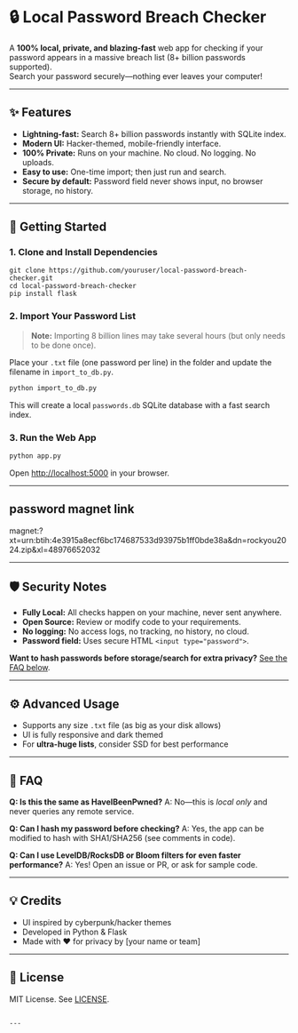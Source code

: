 
# 🔒 Local Password Breach Checker

A **100% local, private, and blazing-fast** web app for checking if your password appears in a massive breach list (8+ billion passwords supported).  
Search your password securely—nothing ever leaves your computer!


---

## ✨ Features

- **Lightning-fast:** Search 8+ billion passwords instantly with SQLite index.
- **Modern UI:** Hacker-themed, mobile-friendly interface.
- **100% Private:** Runs on your machine. No cloud. No logging. No uploads.
- **Easy to use:** One-time import; then just run and search.
- **Secure by default:** Password field never shows input, no browser storage, no history.

---

## 🚀 Getting Started

### 1. Clone and Install Dependencies

```
git clone https://github.com/youruser/local-password-breach-checker.git
cd local-password-breach-checker
pip install flask
````

### 2. Import Your Password List

> **Note:** Importing 8 billion lines may take several hours (but only needs to be done once).

Place your `.txt` file (one password per line) in the folder and update the filename in `import_to_db.py`.

```bash
python import_to_db.py
```

This will create a local `passwords.db` SQLite database with a fast search index.

### 3. Run the Web App

```bash
python app.py
```

Open [http://localhost:5000](http://localhost:5000) in your browser.

---

## password magnet link
magnet:?xt=urn:btih:4e3915a8ecf6bc174687533d93975b1ff0bde38a&dn=rockyou2024.zip&xl=48976652032

---

## 🛡️ Security Notes

* **Fully Local:** All checks happen on your machine, never sent anywhere.
* **Open Source:** Review or modify code to your requirements.
* **No logging:** No access logs, no tracking, no history, no cloud.
* **Password field:** Uses secure HTML `<input type="password">`.

**Want to hash passwords before storage/search for extra privacy?**
[See the FAQ below](#faq).

---

## ⚙️ Advanced Usage

* Supports any size `.txt` file (as big as your disk allows)
* UI is fully responsive and dark themed
* For **ultra-huge lists**, consider SSD for best performance

---

## 📖 FAQ

**Q: Is this the same as HaveIBeenPwned?**
A: No—this is *local only* and never queries any remote service.

**Q: Can I hash my password before checking?**
A: Yes, the app can be modified to hash with SHA1/SHA256 (see comments in code).

**Q: Can I use LevelDB/RocksDB or Bloom filters for even faster performance?**
A: Yes! Open an issue or PR, or ask for sample code.

---

## 💡 Credits

* UI inspired by cyberpunk/hacker themes
* Developed in Python & Flask
* Made with ❤️ for privacy by \[your name or team]

---

## 📜 License

MIT License. See [LICENSE](LICENSE).

```

---
